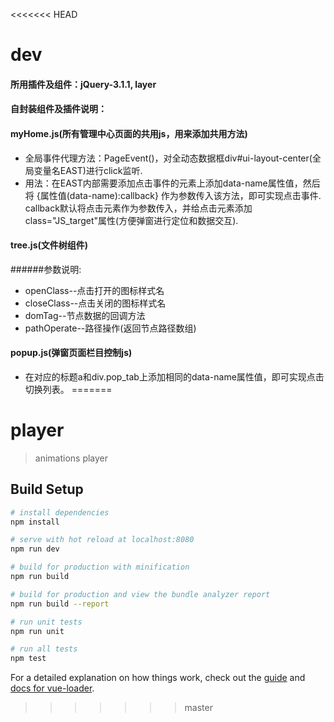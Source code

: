 <<<<<<< HEAD
# dev
#### 所用插件及组件：jQuery-3.1.1, layer
#### 自封装组件及插件说明：
#### myHome.js(所有管理中心页面的共用js，用来添加共用方法)
  * 全局事件代理方法：PageEvent()，对全动态数据框div#ui-layout-center(全局变量名EAST)进行click监听.
  * 用法：在EAST内部需要添加点击事件的元素上添加data-name属性值，然后将 {属性值(data-name):callback} 作为参数传入该方法，即可实现点击事件. callback默认将点击元素作为参数传入，并给点击元素添加class="JS_target"属性(方便弹窗进行定位和数据交互).
  
#### tree.js(文件树组件)
######参数说明:  
  * openClass--点击打开的图标样式名
  * closeClass--点击关闭的图标样式名
  * domTag--节点数据的回调方法
  * pathOperate--路径操作(返回节点路径数组)
  
#### popup.js(弹窗页面栏目控制js)
  * 在对应的标题a和div.pop_tab上添加相同的data-name属性值，即可实现点击切换列表。
=======
# player

> animations player

## Build Setup

``` bash
# install dependencies
npm install

# serve with hot reload at localhost:8080
npm run dev

# build for production with minification
npm run build

# build for production and view the bundle analyzer report
npm run build --report

# run unit tests
npm run unit

# run all tests
npm test
```

For a detailed explanation on how things work, check out the [guide](http://vuejs-templates.github.io/webpack/) and [docs for vue-loader](http://vuejs.github.io/vue-loader).
>>>>>>> master
